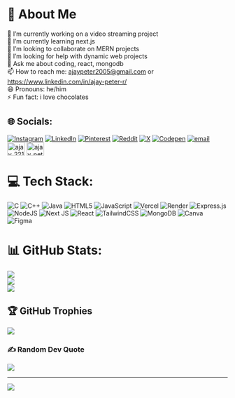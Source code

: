 # 💫 About Me
🔭 I’m currently working on a video streaming project<br>🌱 I’m currently learning next.js<br>👯 I’m looking to collaborate on MERN projects<br>🤔 I’m looking for help with dynamic web projects<br>💬 Ask me about coding, react, mongodb<br>📫 How to reach me: ajaypeter2005@gmail.com or https://www.linkedin.com/in/ajay-peter-r/<br>😄 Pronouns: he/him<br>⚡ Fun fact: i love chocolates


## 🌐 Socials:
[![Instagram](https://img.shields.io/badge/Instagram-%23E4405F.svg?logo=Instagram&logoColor=white)](https://instagram.com/_ajay_peter_005) [![LinkedIn](https://img.shields.io/badge/LinkedIn-%230077B5.svg?logo=linkedin&logoColor=white)](https://linkedin.com/in/ajay-peter-r) [![Pinterest](https://img.shields.io/badge/Pinterest-%23E60023.svg?logo=Pinterest&logoColor=white)](https://pinterest.com/ajaypeter2005) [![Reddit](https://img.shields.io/badge/Reddit-%23FF4500.svg?logo=Reddit&logoColor=white)](https://reddit.com/user/Baymax_582) [![X](https://img.shields.io/badge/X-black.svg?logo=X&logoColor=white)](https://x.com/ajaypeter582) [![Codepen](https://img.shields.io/badge/Codepen-000000?logo=codepen&logoColor=white)](https://codepen.io/Ajay-Peter) [![email](https://img.shields.io/badge/Email-D14836?logo=gmail&logoColor=white)](mailto:ajaypeter2005@gmail.com)
<a href="https://www.hackerrank.com/ajay_2212104" target="blank"><img align="center" src="https://raw.githubusercontent.com/rahuldkjain/github-profile-readme-generator/master/src/images/icons/Social/hackerrank.svg" alt="ajay_2212104" height="30" width="40" /></a>
<a href="https://www.leetcode.com/ajay_peter_r" target="blank"><img align="center" src="https://raw.githubusercontent.com/rahuldkjain/github-profile-readme-generator/master/src/images/icons/Social/leet-code.svg" alt="ajay_peter_r" height="30" width="40" /></a>

# 💻 Tech Stack:
![C](https://img.shields.io/badge/c-%2300599C.svg?style=for-the-badge&logo=c&logoColor=white) ![C++](https://img.shields.io/badge/c++-%2300599C.svg?style=for-the-badge&logo=c%2B%2B&logoColor=white) ![Java](https://img.shields.io/badge/java-%23ED8B00.svg?style=for-the-badge&logo=openjdk&logoColor=white) ![HTML5](https://img.shields.io/badge/html5-%23E34F26.svg?style=for-the-badge&logo=html5&logoColor=white) ![JavaScript](https://img.shields.io/badge/javascript-%23323330.svg?style=for-the-badge&logo=javascript&logoColor=%23F7DF1E) ![Vercel](https://img.shields.io/badge/vercel-%23000000.svg?style=for-the-badge&logo=vercel&logoColor=white) ![Render](https://img.shields.io/badge/Render-%46E3B7.svg?style=for-the-badge&logo=render&logoColor=white) ![Express.js](https://img.shields.io/badge/express.js-%23404d59.svg?style=for-the-badge&logo=express&logoColor=%2361DAFB) ![NodeJS](https://img.shields.io/badge/node.js-6DA55F?style=for-the-badge&logo=node.js&logoColor=white) ![Next JS](https://img.shields.io/badge/Next-black?style=for-the-badge&logo=next.js&logoColor=white) ![React](https://img.shields.io/badge/react-%2320232a.svg?style=for-the-badge&logo=react&logoColor=%2361DAFB) ![TailwindCSS](https://img.shields.io/badge/tailwindcss-%2338B2AC.svg?style=for-the-badge&logo=tailwind-css&logoColor=white) ![MongoDB](https://img.shields.io/badge/MongoDB-%234ea94b.svg?style=for-the-badge&logo=mongodb&logoColor=white) ![Canva](https://img.shields.io/badge/Canva-%2300C4CC.svg?style=for-the-badge&logo=Canva&logoColor=white) ![Figma](https://img.shields.io/badge/figma-%23F24E1E.svg?style=for-the-badge&logo=figma&logoColor=white)
# 📊 GitHub Stats:
![](https://github-readme-stats.vercel.app/api?username=AjayPeter582&theme=tokyonight&hide_border=true&include_all_commits=false&count_private=false)<br/>
![](https://github-readme-streak-stats.herokuapp.com/?user=AjayPeter582&theme=tokyonight&hide_border=true)<br/>
![](https://github-readme-stats.vercel.app/api/top-langs/?username=AjayPeter582&theme=tokyonight&hide_border=true&include_all_commits=false&count_private=false&layout=compact)

## 🏆 GitHub Trophies
![](https://github-profile-trophy.vercel.app/?username=AjayPeter582&theme=radical&no-frame=true&no-bg=true&margin-w=4)

### ✍️ Random Dev Quote
![](https://quotes-github-readme.vercel.app/api?type=horizontal&theme=tokyonight)

---
[![](https://visitcount.itsvg.in/api?id=AjayPeter582&icon=2&color=4)](https://visitcount.itsvg.in)

<!-- Proudly created with GPRM ( https://gprm.itsvg.in ) -->
